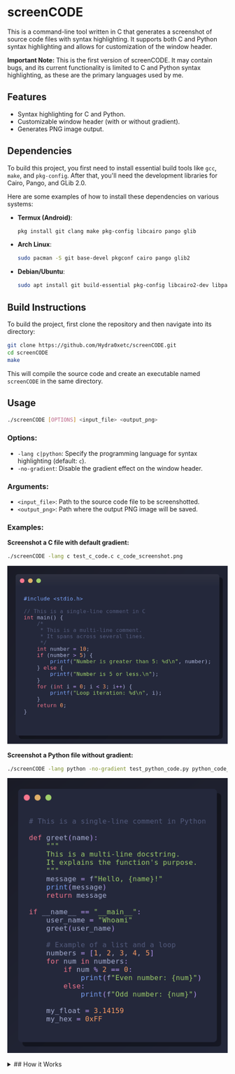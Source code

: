 # screenCODE

This is a command-line tool written in C that generates a screenshot of source code files with syntax highlighting. It supports both C and Python syntax highlighting and allows for customization of the window header.

**Important Note:** This is the first version of screenCODE. It may contain bugs, and its current functionality is limited to C and Python syntax highlighting, as these are the primary languages used by me.

## Features

- Syntax highlighting for C and Python.
- Customizable window header (with or without gradient).
- Generates PNG image output.

## Dependencies

To build this project, you first need to install essential build tools like `gcc`, `make`, and `pkg-config`. After that, you'll need the development libraries for Cairo, Pango, and GLib 2.0.

Here are some examples of how to install these dependencies on various systems:

- **Termux (Android)**:
  ```bash
  pkg install git clang make pkg-config libcairo pango glib
  ```

- **Arch Linux**:
  ```bash
  sudo pacman -S git base-devel pkgconf cairo pango glib2
  ```

- **Debian/Ubuntu**:
  ```bash
  sudo apt install git build-essential pkg-config libcairo2-dev libpango1.0-dev libpangocairo-1.0-0 libglib2.0-dev
  ```

## Build Instructions

To build the project, first clone the repository and then navigate into its directory:

```bash
git clone https://github.com/Hydra0xetc/screenCODE.git
cd screenCODE
make
```

This will compile the source code and create an executable named `screenCODE` in the same directory.

## Usage

```bash
./screenCODE [OPTIONS] <input_file> <output_png>
```

### Options:

- `-lang c|python`: Specify the programming language for syntax highlighting (default: `c`).
- `-no-gradient`: Disable the gradient effect on the window header.

### Arguments:

- `<input_file>`: Path to the source code file to be screenshotted.
- `<output_png>`: Path where the output PNG image will be saved.

### Examples:

**Screenshot a C file with default gradient:**
```bash
./screenCODE -lang c test_c_code.c c_code_screenshot.png
```
![C Code Screenshot](images/c_code_screenshot.png)

**Screenshot a Python file without gradient:**
```bash
./screenCODE -lang python -no-gradient test_python_code.py python_code_screenshot.png
```
![Python Code Screenshot](images/python_code_screenshot.png)

<details>
<summary>## How it Works</summary>

The `screenCODE` program is designed to take a source code file (C or Python), apply syntax highlighting, and then generate a PNG image of the highlighted code, resembling a code editor screenshot.

Here's how it works in detail:

1.  **Parsing Command Line Arguments (`main.c`)**:
    *   The program starts by processing the arguments you provide on the command line.
    *   `input_file` and `output_png` are mandatory arguments specifying the source code file location and the output PNG file name.
    *   The optional `-lang c|python` argument is used to specify the programming language (defaults to C). This is crucial for the program to know which syntax highlighting rules to apply.
    *   The optional `-no-gradient` argument is used to disable the gradient effect on the window header in the output image.

2.  **Reading Code File Content (`main.c`)**:
    *   After arguments are processed, the program reads the entire content of the specified source code file into memory as a string.

3.  **Syntax Highlighting (`syntax_highlighting.c`, `syntax_highlighting_c.c`, `syntax_highlighting_python.c`)**:
    *   This is the core of the program. The `highlight_syntax(const char* code, LanguageType lang)` function in `syntax_highlighting.c` is the main entry point.
    *   Based on the detected `LanguageType` (C or Python), this function will call the appropriate syntax table initialization function (`init_syntax_tables_c()` or `init_syntax_tables_python()`) and the specific syntax highlighting function (`highlight_c_syntax()` or `highlight_python_syntax()`).
    *   **Syntax Table Initialization**: The `init_syntax_tables_c()` and `init_syntax_tables_python()` functions (located in their respective separate `.c` files) populate three global hash tables (`keywords_ht`, `preprocessor_directives_ht`, `standard_functions_ht`). These tables contain lists of keywords, preprocessor directives (for C), and standard functions for each language. The use of hash tables allows for very fast lookups as the program scans the code.
    *   **Highlighting Logic**: The `highlight_c_syntax()` and `highlight_python_syntax()` functions (also in separate `.c` files) perform a character-by-character scan of the source code string.
        *   They identify various "tokens" such as string literals (e.g., `"hello"`), character literals (e.g., `'a'`), comments (block and line), numbers, keywords, preprocessor directives (for C), standard functions, and operators.
        *   For each recognized token, they determine the appropriate color (e.g., green for strings, gray for comments, red for keywords, etc.).
        *   The `append_and_highlight()` function is a helper used to build the output string. It takes plain unhighlighted text and highlighted tokens, escapes HTML special characters (like `<`, `>`, `&`), and wraps the highlighted tokens with `<span foreground='color'>token</span>` tags. This results in a string formatted with Pango markup, which can be interpreted by Cairo/Pango to display colored text.
    *   **Syntax Table Cleanup**: After highlighting is complete, the `free_syntax_tables_c()` or `free_syntax_tables_python()` functions are called to free the memory used by the hash tables. This is crucial to prevent memory leaks, especially if the program is called multiple times.

4.  **Text Measurement and Image Dimensions (`main.c`)**:
    *   Before drawing, the program uses Cairo and Pango to calculate the dimensions (width and height) of the highlighted code text. This is done on a temporary Cairo surface.
    *   These dimensions are then used to determine the total size of the output PNG image, including padding and the window header height.

5.  **PNG Image Drawing (`main.c`, `drawing_utils.c`)**:
    *   The program creates a new Cairo image surface with the calculated dimensions.
    *   **Background**: Draws a background with a color gradient.
    *   **Window Shadow**: Draws a shadow effect behind the code window.
    *   **Window Frame**: Draws the main window frame with rounded corners (using the `draw_rounded_rectangle` function from `drawing_utils.c`).
    *   **Window Header**: Draws the window header section. This can be a solid color or a gradient, depending on the `-no-gradient` argument.
    *   **Window Buttons**: Draws three colored circles (red, yellow, green) resembling window control buttons.
    *   **Drawing Code**: Finally, the Pango-markup-formatted code text is drawn onto the image surface at the correct position below the header.

6.  **Image Saving (`main.c`)**:
    *   Once all elements are drawn, the program saves the Cairo surface as a PNG file to the location specified by `output_png`.

7.  **Memory Cleanup (`main.c`)**:
    *   The program frees all memory allocated during the process, including the code file content, the highlighted code string, and Cairo/Pango resources.

In summary, this program is a combination of a simple syntax parser that uses hash tables for speed, and a graphical rendering engine (Cairo/Pango) to transform formatted text into an aesthetically pleasing visual image.
</details>